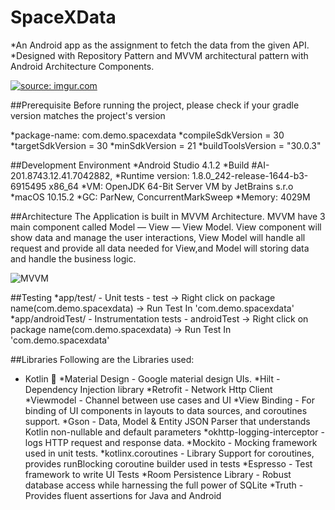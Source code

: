 # SpaceXData

*An Android app as the assignment to fetch the data from the given API. 
*Designed with Repository Pattern and MVVM architectural pattern with Android Architecture Components.

<a href="https://imgur.com/qvLcA1Y"><img src="https://i.imgur.com/qvLcA1Ym.mp4" title="source: imgur.com" /></a>

##Prerequisite
Before running the project, please check if your gradle version matches the project's version

*package-name: com.demo.spacexdata
*compileSdkVersion = 30
*targetSdkVersion = 30
*minSdkVersion = 21
*buildToolsVersion = "30.0.3"

##Development Environment
*Android Studio 4.1.2
*Build #AI-201.8743.12.41.7042882,
*Runtime version: 1.8.0_242-release-1644-b3-6915495 x86_64
*VM: OpenJDK 64-Bit Server VM by JetBrains s.r.o
*macOS 10.15.2
*GC: ParNew, ConcurrentMarkSweep
*Memory: 4029M

##Architecture
The Application is built in MVVM Architecture.
MVVM have 3 main component called Model — View — View Model. View component will show data and manage the user interactions, View Model will handle all request
and provide all data needed for View,and Model will storing data and handle the business logic.

![MVVM](https://upload.wikimedia.org/wikipedia/commons/8/87/MVVMPattern.png)


##Testing
*app/test/ - Unit tests - test -> Right click on package name(com.demo.spacexdata) -> Run Test In 'com.demo.spacexdata'
*app/androidTest/ - Instrumentation tests - androidTest -> Right click on package name(com.demo.spacexdata) -> Run Test In 'com.demo.spacexdata'

##Libraries
Following are the Libraries used:
* Kotlin 💎
*Material Design - Google material design UIs.
*Hilt - Dependency Injection library
*Retrofit - Network Http Client
*Viewmodel - Channel between use cases and UI
*View Binding - For binding of UI components in layouts to data sources, and coroutines support.
*Gson - Data, Model & Entity JSON Parser that understands Kotlin non-nullable and default parameters
*okhttp-logging-interceptor - logs HTTP request and response data.
*Mockito - Mocking framework used in unit tests.
*kotlinx.coroutines - Library Support for coroutines, provides runBlocking coroutine builder used in tests
*Espresso - Test framework to write UI Tests
*Room Persistence Library - Robust database access while harnessing the full power of SQLite
*Truth - Provides fluent assertions for Java and Android

